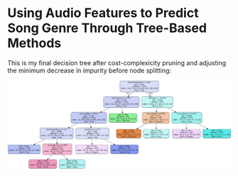 # Using Audio Features to Predict Song Genre Through Tree-Based Methods

This is my final decision tree after cost-complexicity pruning and adjusting the minimum decrease in impurity before node splitting:

![](finalDecisionTree.png)
